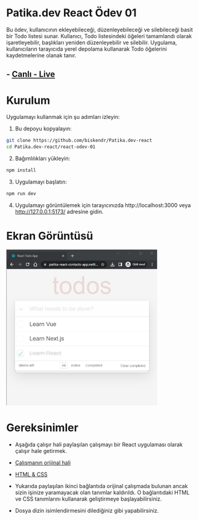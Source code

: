# Patika.dev React Ödev 01

Bu ödev, kullanıcının ekleyebileceği, düzenleyebileceği ve silebileceği basit bir Todo listesi sunar. Kullanıcı, Todo listesindeki öğeleri tamamlandı olarak işaretleyebilir, başlıkları yeniden düzenleyebilir ve silebilir. Uygulama, kullanıcıların tarayıcıda yerel depolama kullanarak Todo öğelerini kaydetmelerine olanak tanır.

## - [Canlı - Live](https://patika-react-contacts-app.netlify.app/)
# Kurulum

Uygulamayı kullanmak için şu adımları izleyin:


1. Bu depoyu kopyalayın:

```bash
git clone https://github.com/biskendr/Patika.dev-react
cd Patika.dev-react/react-odev-01
```

2. Bağımlılıkları yükleyin:

```bash
npm install
```

3. Uygulamayı başlatın:

```bash
npm run dev
```

4. Uygulamayı görüntülemek için tarayıcınızda http://localhost:3000 veya http://127.0.0.1:5173/ adresine gidin.


# Ekran Görüntüsü

<img src="./assets/screenshot.png" alt="Todo App Screenshot" width="400" />

# Gereksinimler

- Aşağıda çalışır hali paylaşılan çalışmayı bir React uygulaması olarak çalışır hale getirmek.

- [Çalışmanın orijinal hali](https://codepen.io/dmitrysharabin/pen/MWgQNYZ)

- [HTML & CSS](https://codepen.io/mehmetseven/pen/OJRzLjV)

- Yukarıda paylaşılan ikinci bağlantıda orijinal çalışmada bulunan ancak sizin işinize yaramayacak olan tanımlar kaldırıldı. O bağlantıdaki HTML ve CSS tanımlarını kullanarak geliştirmeye başlayabilirsiniz.

- Dosya dizin isimlendirmesini dilediğiniz gibi yapabilirsiniz.
